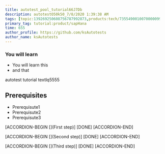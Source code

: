 ```yaml
---
title: autotest_pool_tutorial66J7Db
description: autotestO50k50_7/8/2020 1:39:38 AM
tags: [topic:139269250608756787992873,products:tech/73554900100700000996,tutorial:experience/advanced]
primary_tag: tutorial:product/sapHana
time: 655
author_profile: https://github.com/ksAutotests
author_name: ksAutotests
---
```

### You will learn
- You will learn this
- and that

autotest tutorial textlq5555

## Prerequisites
- Prerequisute1
- Prerequisute2
- Prerequisute3

[ACCORDION-BEGIN [](First step)]
[DONE]
[ACCORDION-END]

[ACCORDION-BEGIN [](Second step)]
[DONE]
[ACCORDION-END]

[ACCORDION-BEGIN [](Third step)]
[DONE]
[ACCORDION-END]

